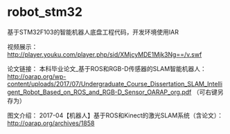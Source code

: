 # robot_stm32

基于STM32F103的智能机器人底盘工程代码，开发环境使用IAR

视频展示： http://player.youku.com/player.php/sid/XMjcyMDE1Mjk3Ng==/v.swf

论文链接： 本科毕业论文_基于ROS和RGB-D传感器的SLAM智能机器人： http://oarap.org/wp-content/uploads/2017/07/Undergraduate_Course_Dissertation_SLAM_Intelligent_Robot_Based_on_ROS_and_RGB-D_Sensor_OARAP_org.pdf （可右键另存为）

图文介绍： 2017-04【机器人】基于ROS和Kinect的激光SLAM系统（含论文）： http://oarap.org/archives/1858
